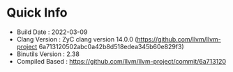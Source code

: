 # Quick Info
* Build Date : 2022-03-09
* Clang Version : ZyC clang version 14.0.0 (https://github.com/llvm/llvm-project 6a713120502abc0a42b8d518edea345b60e829f3)
* Binutils Version : 2.38
* Compiled Based : https://github.com/llvm/llvm-project/commit/6a713120


